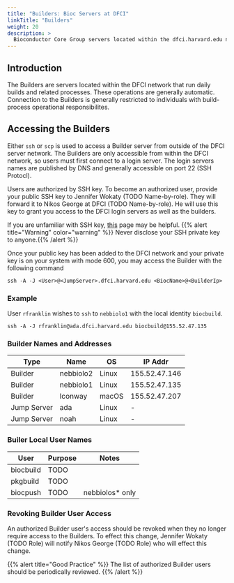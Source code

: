 ```yaml
---
title: "Builders: Bioc Servers at DFCI"
linkTitle: "Builders"
weight: 20
description: >
  Bioconductor Core Group servers located within the dfci.harvard.edu network (Builders) IAM procedures
---
```


## Introduction

The Builders are servers located within the DFCI network that run daily builds and related processes.
These operations are generally automatic.
Connection to the Builders is generally restricted to individuals with build-process operational responsibilites.

## Accessing the Builders

Either `ssh` or `scp` is used to access a Builder server from outside of the DFCI server network.
The Builders are only accessible from within the DFCI network, so users must first connect to a login server.
The login servers names are published by DNS and generally accessible on port 22 (SSH Protocl).

Users are authorized by SSH key.
To become an authorized user, provide your public SSH key to Jennifer Wokaty (TODO Name-by-role).
They will forward it to Nikos George at DFCI (TODO Name-by-role).
He will use this key to grant you access to the DFCI login servers as well as the builders.

If you are unfamiliar with SSH key, [this](https://sites.google.com/ds.dfci.harvard.edu/docs-ds/servers-hpc/server-access-ssh) page may be helpful.
{{% alert title="Warning" color="warning" %}}
Never disclose your SSH private key to anyone.{{% /alert %}}

Once your public key has been added to the DFCI network and your private key is on your system with mode 600, you may access the Builder with the following command 

```{bash}
ssh -A -J <User>@<JumpServer>.dfci.harvard.edu <BiocName>@<BuilderIp>
```

### Example

User `rfranklin` wishes to `ssh` to `nebbiolo1` with the local identity `biocbuild`.

```{bash}
ssh -A -J rfranklin@ada.dfci.harvard.edu biocbuild@155.52.47.135
```

### Builder Names and Addresses

| Type | Name | OS | IP Addr |
|------|------|----|---------|
| Builder | nebbiolo2 | Linux | 155.52.47.146 |
| Builder | nebbiolo1 | Linux | 155.52.47.135 |
| Builder | lconway | macOS | 155.52.47.207 |
| Jump Server | ada | Linux | - |
| Jump Server | noah | Linux | - |

### Builer Local User Names

| User | Purpose | Notes |
|------|---------|-------|
|biocbuild | TODO ||
|pkgbuild| TODO ||
|biocpush| TODO | nebbiolos* only |

### Revoking Builder User Access

An authorized Builder user's access should be revoked when they no longer require access to the Builders.
To effect this change, Jennifer Wokaty (TODO Role) will notify Nikos George (TODO Role) who will effect this change.

{{% alert title="Good Practice" %}}
The list of authorized Builder users should be periodically reviewed.
{{% /alert %}}
